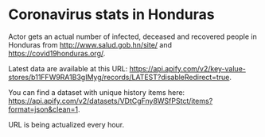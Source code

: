 # Coronavirus stats in Honduras

Actor gets an actual number of infected, deceased and recovered people in Honduras from http://www.salud.gob.hn/site/ and https://covid19honduras.org/.

Latest data are available at this URL: https://api.apify.com/v2/key-value-stores/b11FFW9RA1B3gIMyg/records/LATEST?disableRedirect=true.

You can find a dataset with unique history items here: https://api.apify.com/v2/datasets/VDtCgFny8WSfPStct/items?format=json&clean=1.

URL is being actualized every hour.
